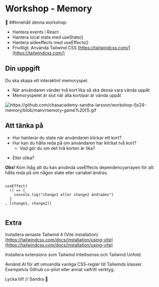 # Workshop - Memory

👋 
##Innehåll denna workshop:


* Hantera events i React
* Hantera local state med useState()
* Hantera sideeffects med useEffects()
* Frivilligt: Använda Tailwind CSS [https://tailwindcss.com/](https://tailwindcss.com/)

## Din uppgift

Du ska skapa ett interaktivt memoryspel.

* När användaren vänder två kort lika så ska dessa vara vända uppåt
* Memoryspelet är slut när alla kort/par är vända uppåt


![https://github.com/chasacademy-sandra-larsson/workshop-fjs24-memory/blob/main/memory-game%20(1).gif
](https://github.com/chasacademy-sandra-larsson/workshop-fjs24-memory/blob/main/memory-game%20(1).gif)

## Att tänka på


* Hur hanterar du state när användaren klickar ett kort?
* Hur kan du hålla reda på om användaren har klickat två kort?
   - Vad gör du om det två korten är lika?
 - Eller olika?

**Obs!** Kom ihåg att du kan använda useEffects dependencyarrayen för att hålla reda på 
  om någon state eller variabel ändras.

```

useEffect(
  () => {
    console.log("change1 eller change2 ändrades")
  }
, [change1, change2])


```

## Extra

Installera senaste Tailwind 4 (Vite installation) 
[https://tailwindcss.com/docs/installation/using-vite](https://tailwindcss.com/docs/installation/using-vite)

Installera extensions som Tailwind Intellisense och Tailwind Unfold.

Avnänd AI för att omvandla vanliga CSS-regler till Tailwinds klasser. Exempelvis Github co-pilot eller annat valfritt verktyg.


Lycka till!
// Sandra 🤩
	
